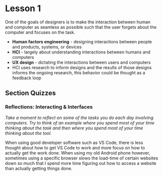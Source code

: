 # Lesson 1

One of the goals of designers is to make the interaction between human and computer as seamless as possible such that the user forgets about the computer and focuses on the task.

- **Human factors engineering** - designing interactions between people and products, systems, or devices
- **HCI** - largely about understanding interactions between humans and computers
- **UX design** - dictating the interactions between users and computers
- HCI uses research to inform designs and the results of those designs informs the ongoing research, this behavior could be thought as a feedback loop

## Section Quizzes

### Reflections: Interacting & Interfaces

_Take a moment to reflect on some of the tasks you do each day involving computers. Try to think of an example where you spend most of your time thinking about the task and then where you spend most of your time thinking about the tool._

When using good developer software such as VS Code, there is less thought about how to get VS Code to work and more focus on how to actually get the work done. When using my old Android phone however, sometimes using a specific browser slows the load-time of certain websites down so much that I spend more time figuring out how to access a website than actually getting things done.
